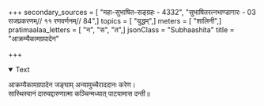 +++
secondary_sources = [ "महा-सुभाषित-सङ्ग्रहः - 4332", "सुभाषितरत्नभाण्डागारः -  03 राजप्रकरणम्// ११ रणवर्णनम्// 84",]
topics = [ "युद्धम्",]
meters = [ "शालिनी",]
pratimaalaa_letters = [ "न", "स", "त",]
jsonClass = "Subhaashita"
title = "आक्रम्यैकामग्रपादेन"

+++

<details open><summary>Text</summary>

आक्रम्यैकामग्रपादेन जङ्घाम् अन्यामुच्चैराददानः करेण।  
सास्थिस्वानं दारुवद्दारुणात्मा कञ्चिन्मध्यात् पाटयामास दन्ती॥
</details>
